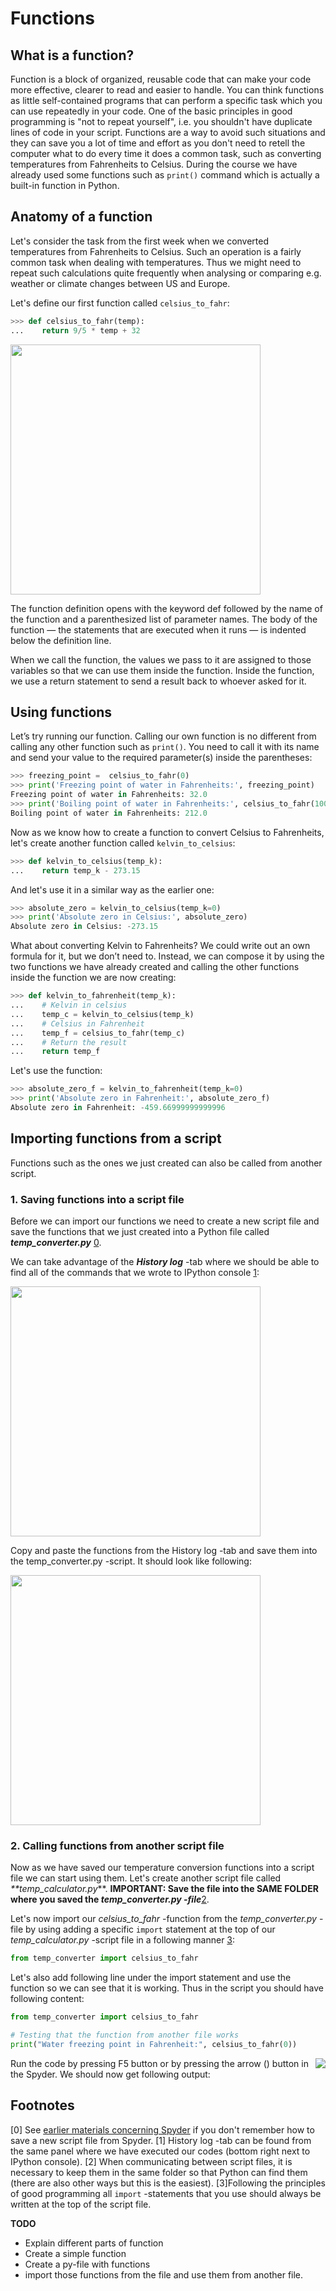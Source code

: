 # Functions

## What is a function?

Function is a block of organized, reusable code that can make your code more effective, clearer to read and easier to handle. 
You can think functions as little self-contained programs that can perform a specific task which you can use repeatedly in your code. 
One of the basic principles in good programming is "not to repeat yourself", i.e. you shouldn't have
duplicate lines of code in your script. Functions are a way to avoid such situations and they can save you a lot of time and effort as you don't need to
retell the computer what to do every time it does a common task, such as converting temperatures from Fahrenheits to Celsius. 
During the course we have already used some functions such as `print()` command which is actually a built-in function in Python.

## Anatomy of a function

Let's consider the task from the first week when we converted temperatures from Fahrenheits to Celsius. Such an operation is a fairly common task 
when dealing with temperatures. Thus we might need to repeat such calculations quite frequently when analysing or comparing e.g. weather or 
climate changes between US and Europe.

Let's define our first function called `celsius_to_fahr`:

  ```python
  >>> def celsius_to_fahr(temp):
  ...    return 9/5 * temp + 32
  ```
  
<img src="https://github.com/Python-for-geo-people/Functions-and-libraries/blob/master/img/Function_anatomy.png" width="400">

The function definition opens with the keyword def followed by the name of the function and a parenthesized list of parameter names. 
The body of the function — the statements that are executed when it runs — is indented below the definition line.

When we call the function, the values we pass to it are assigned to those variables so that we can use them inside the function. 
Inside the function, we use a return statement to send a result back to whoever asked for it.

## Using functions

Let’s try running our function. Calling our own function is no different from calling any other function such as `print()`. 
You need to call it with its name and send your value to the required parameter(s) inside the parentheses:  
  
```python
>>> freezing_point =  celsius_to_fahr(0)
>>> print('Freezing point of water in Fahrenheits:', freezing_point)
Freezing point of water in Fahrenheits: 32.0
>>> print('Boiling point of water in Fahrenheits:', celsius_to_fahr(100))
Boiling point of water in Fahrenheits: 212.0
```

Now as we know how to create a function to convert Celsius to Fahrenheits, let's create another function called `kelvin_to_celsius`:
  
```python
>>> def kelvin_to_celsius(temp_k):
...    return temp_k - 273.15
```

And let's use it in a similar way as the earlier one:

```python
>>> absolute_zero = kelvin_to_celsius(temp_k=0)
>>> print('Absolute zero in Celsius:', absolute_zero)
Absolute zero in Celsius: -273.15
```

What about converting Kelvin to Fahrenheits? We could write out an own formula for it, but we don’t need to. Instead, we can compose it by using the two functions we have already created and 
calling the other functions inside the function we are now creating: 
    
```python
>>> def kelvin_to_fahrenheit(temp_k):
...    # Kelvin in celsius
...    temp_c = kelvin_to_celsius(temp_k)
...    # Celsius in Fahrenheit
...    temp_f = celsius_to_fahr(temp_c)
...    # Return the result
...    return temp_f
```  

Let's use the function:
  
```python
>>> absolute_zero_f = kelvin_to_fahrenheit(temp_k=0)
>>> print('Absolute zero in Fahrenheit:', absolute_zero_f)
Absolute zero in Fahrenheit: -459.66999999999996
```


## Importing functions from a script

Functions such as the ones we just created can also be called from another script.

### 1. Saving functions into a script file
 
Before we can import our functions we need to create a new script file and save the functions that we just created into a Python file called **_temp_converter.py_** [0](#Footnotes).   

We can take advantage of the **_History log_** -tab where we should be able to find all of the commands that we wrote to IPython console [1](#Footnotes):
 
<img src="https://github.com/Python-for-geo-people/Functions-and-libraries/blob/master/img/history_log.PNG" width="400">

Copy and paste the functions from the History log -tab and save them into the temp_converter.py -script. 
It should look like following:

<img src="https://github.com/Python-for-geo-people/Functions-and-libraries/blob/master/img/temp_converter.PNG" width="400">
 
### 2. Calling functions from another script file

Now as we have saved our temperature conversion functions into a script file we can start using them. Let's create another script file called _**temp_calculator.py_**. 
**IMPORTANT: Save the file into the SAME FOLDER where you saved the _temp_converter.py -file_**[2](#Footnotes).  

Let's now import our _celsius_to_fahr_ -function from the _temp_converter.py_ -file by using adding a specific `import` statement at the top of our _temp_calculator.py_ -script file 
in a following manner [3](#Footnotes):

```python
from temp_converter import celsius_to_fahr
```

Let's also add following line under the import statement and use the function so we can see that it is working. Thus in the script you should have following content:

```python
from temp_converter import celsius_to_fahr

# Testing that the function from another file works
print("Water freezing point in Fahrenheit:", celsius_to_fahr(0))
```

Run the code by pressing F5 button or by pressing the arrow (<img style="float: right;" src="https://github.com/Python-for-geo-people/Functions-and-libraries/blob/master/img/run_button.PNG">) button in the Spyder. We should now get following output:

  
## Footnotes

\[0\] See [earlier materials concerning Spyder](spyder.md) if you don't remember how to save a new script file from Spyder.
\[1\] History log -tab can be found from the same panel where we have executed our codes (bottom right next to IPython console).
\[2\] When communicating between script files, it is necessary to keep them in the same folder so that Python can find them (there are also other ways but this is the easiest).
\[3\]Following the principles of good programming all `import` -statements that you use should always be written at the top of the script file.  


**TODO**

- Explain different parts of function
- Create a simple function
- Create a py-file with functions
- import those functions from the file and use them from another file.